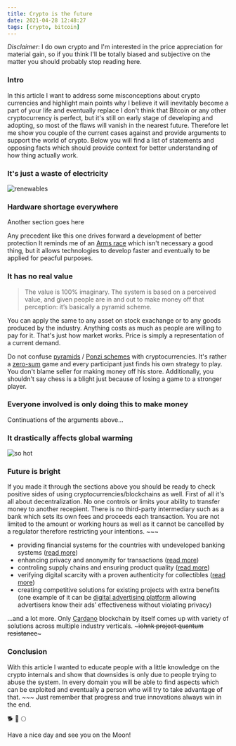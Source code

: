 ```yaml
---
title: Crypto is the future
date: 2021-04-28 12:48:27
tags: [crypto, bitcoin]
---
```


*Disclaimer*: I do own crypto and I'm interested in the price appreciation for material gain, so if you think I'll be totally biased and subjective on the matter you should probably stop reading here.

### Intro

In this article I want to address some misconceptions about crypto currencies and highlight main points why I believe it will inevitably become a part of your life and eventually replace I don't think that Bitcoin or any other cryptocurrency is perfect, but it's still on early stage of developing and adopting, so most of the flaws will vanish in the nearest future. Therefore let me show you couple of the current cases against and provide arguments to support the world of crypto. Below you will find a list of statements and opposing facts which should provide context for better understanding of how thing actually work.


### It's just a waste of electricity

![renewables](/images/m0a0sf0jckk61.jpg)


### Hardware shortage everywhere

Another section goes here

Any precedent like this one drives forward a development of better protection It reminds me of an [Arms race](https://en.wikipedia.org/wiki/Arms_race) which isn't necessary a good thing, but it allows technologies to develop faster and eventually to be applied for peacful purposes.

### It has no real value

> The value is 100% imaginary. The system is based on a perceived value, and given people are in and out to make money off that perception: it’s basically a pyramid scheme.

You can apply the same to any asset on stock exachange or to any goods produced by the industry. Anything costs as much as people are willing to pay for it. That's just how market works. Price is simply a representation of a current demand.

Do not confuse [pyramids](https://www.investopedia.com/terms/p/pyramidscheme.asp) / [Ponzi schemes](https://www.investopedia.com/terms/p/ponzischeme.asp) with cryptocurrencies. It's rather a [zero-sum](https://en.wikipedia.org/wiki/Zero-sum_game) game and every participant just finds his own strategy to play. You don't blame seller for making money off his store. Additionally, you shouldn't say chess is a blight just because of losing a game to a stronger player.

### Everyone involved is only doing this to make money

Continuations of the arguments above...

### It drastically affects global warming

![so hot](/images/photo_2021-04-28_12-53-26.jpg)


### Future is bright

If you made it through the sections above you should be ready to check positive sides of using cryptocurrencies/blockchains as well.
First of all it's all about decentralization. No one controls or limits your ability to transfer money to another recepient. There is no third-party intermediary such as a bank which sets its own fees and proceeds each transaction. You are not limited to the amount or working hours as well as it cannot be cancelled by a regulator therefore restricting your intentions. ~~~


* providing financial systems for the countries with undeveloped banking systems ([read more](https://emurgo.io/ja/blog/cardano-strategy-africa))
* enhancing privacy and anonymity for transactions ([read more](https://www.getmonero.org/get-started/faq/#anchor-different))
* controling supply chains and ensuring product quality ([read more](https://iohk.io/en/enterprise/#traceabilty))
* verifying digital scarcity with a proven authenticity for collectibles ([read more](https://medium.com/ecomi/the-benefit-of-blockchain-for-digital-collectibles-a3062fc44d70))
* creating competitive solutions for existing projects with extra benefits (one example of it can be [digital advertising platform](https://basicattentiontoken.org/) allowing advertisers know their ads’ effectiveness without violating privacy)

...and a lot more. Only [Cardano](https://cardano.org/enterprise/) blockchain by itself comes up with variety of solutions across multiple industry verticals.  ~~~iohnk project quantum resistance~~~


### Conclusion

With this article I wanted to educate people with a little knowledge on the crypto internals and show that downsides is only due to people trying to abuse the system. In every domain you will be able to find aspects which can be exploited and eventually a person who will try to take advantage of that. ~~~
Just remember that progress and true innovations always win in the end.

🐕 🚀 🌕

Have a nice day and see you on the Moon!
